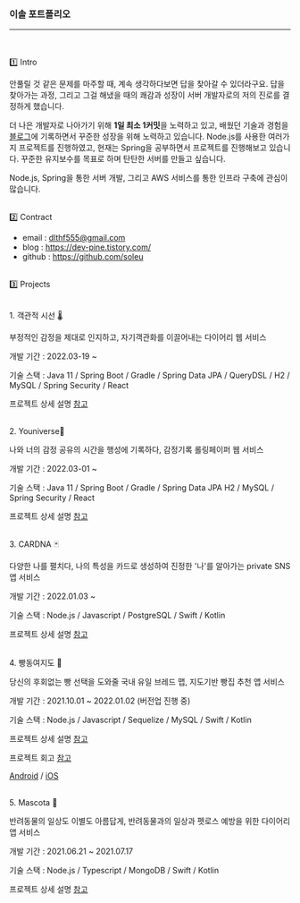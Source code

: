 ### 이솔 포트폴리오

------

<br/><br/>
1️⃣ Intro

안풀릴 것 같은 문제를 마주할 때, 계속 생각하다보면 답을 찾아갈 수 있더라구요. 답을 찾아가는 과정, 그리고 그걸 해냈을 때의 쾌감과 성장이 서버 개발자로의 저의 진로를 결정하게 했습니다.

더 나은 개발자로 나아가기 위해 **1일 최소 1커밋**을 노력하고 있고, 배웠던 기술과 경험을 [블로그](https://dev-pine.tistory.com/)에 기록하면서 꾸준한 성장을 위해 노력하고 있습니다. Node.js를 사용한 여러가지 프로젝트를 진행하였고, 현재는 Spring을 공부하면서 프로젝트를 진행해보고 있습니다. 꾸준한 유지보수를 목표로 하며 탄탄한 서버를 만들고 싶습니다.

Node.js, Spring을 통한 서버 개발, 그리고 AWS 서비스를 통한 인프라 구축에 관심이 많습니다.
<br/><br/>

2️⃣ Contract

- email : dlthf555@gmail.com
- blog : https://dev-pine.tistory.com/
- github : https://github.com/soleu
<br/><br/>

3️⃣ Projects

<br/>
1. 객관적 시선 🌡

부정적인 감정을 제대로 인지하고, 자기객관화를 이끌어내는 다이어리 웹 서비스

   개발 기간 : 2022.03-19 ~

   기술 스택 : 
   Java 11 / Spring Boot / Gradle / Spring Data JPA / QueryDSL /
   H2 / MySQL / Spring Security / React 

   프로젝트 상세 설명 [참고](https://github.com/depromeet/11th_5team)

<br/>
2. Youniverse💫

나와 너의 감정 공유의 시간을 행성에 기록하다, 감정기록 롤링페이퍼 웹 서비스

개발 기간 : 2022.03-01 ~

   기술 스택 : 
   Java 11 / Spring Boot / Gradle / Spring Data JPA
   H2 / MySQL / Spring Security / React

   프로젝트 상세 설명 [참고](https://github.com/TeamYouniverse/Youniverse-Server-Release)

 <br/>
 3. CARDNA 🃏

 다양한 나를 펼치다, 나의 특성을 카드로 생성하여 진정한 '나'를 알아가는 private SNS 앱 서비스

 개발 기간 : 2022.01.03 ~

   기술 스택 : 
   Node.js / Javascript / PostgreSQL / Swift / Kotlin

   프로젝트 상세 설명 [참고](https://github.com/TeamCARDNA/Cardna-Server)


 <br/>
 4. 빵동여지도 🍞

당신의 후회없는 빵 선택을 도와줄 국내 유일 브레드 맵, 지도기반 빵집 추천 앱 서비스

 개발 기간 : 2021.10.01 ~ 2022.01.02 (버전업 진행 중)

   기술 스택 : 
   Node.js / Javascript / Sequelize / MySQL
  / Swift / Kotlin

   프로젝트 상세 설명 [참고](https://github.com/bbangmap/BBangMap-Server)

   프로젝트 회고 [참고](https://dev-pine.tistory.com/entry/%ED%94%84%EB%A1%9C%EC%A0%9D%ED%8A%B8-%ED%9A%8C%EA%B3%A0-%EB%B9%B5%EB%8F%99%EC%97%AC%EC%A7%80%EB%8F%84?category=1072781)

[Android](https://bit.ly/3IKrYcH) / [iOS](https://apple.co/3gifdKB)


<br/>
5. Mascota 🐶

반려동물의 일상도 이별도 아름답게, 반려동물과의 일상과 펫로스 예방을 위한 다이어리 앱 서비스

 개발 기간 : 2021.06.21 ~ 2021.07.17

   기술 스택 : 
   Node.js / Typescript / MongoDB
  / Swift / Kotlin

   프로젝트 상세 설명 [참고](https://github.com/TeamMascota/Mascota-Server)
